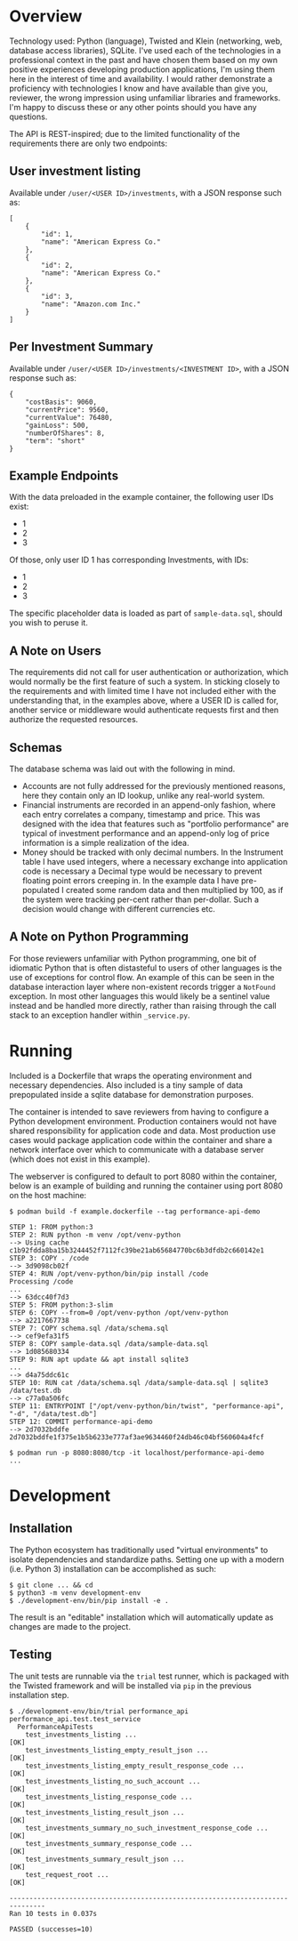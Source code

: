 Overview
========

Technology used: Python (language), Twisted and Klein (networking,
web, database access libraries), SQLite. I've used each of the
technologies in a professional context in the past and have chosen
them based on my own positive experiences developing production
applications, I'm using them here in the interest of time and
availability. I would rather demonstrate a proficiency with
technologies I know and have available than give you, reviewer, the
wrong impression using unfamiliar libraries and frameworks. I'm happy
to discuss these or any other points should you have any questions.

The API is REST-inspired; due to the limited functionality of the
requirements there are only two endpoints:

User investment listing
-----------------------

Available under `/user/<USER ID>/investments`, with a JSON response such
as:

```
[
    {
        "id": 1,
        "name": "American Express Co."
    },
    {
        "id": 2,
        "name": "American Express Co."
    },
    {
        "id": 3,
        "name": "Amazon.com Inc."
    }
]

```

Per Investment Summary
----------------------

Available under `/user/<USER ID>/investments/<INVESTMENT ID>`, with a
JSON response such as:

```
{
    "costBasis": 9060,
    "currentPrice": 9560,
    "currentValue": 76480,
    "gainLoss": 500,
    "numberOfShares": 8,
    "term": "short"
}
```

Example Endpoints
-----------------

With the data preloaded in the example container, the following user IDs
exist:

-   1
-   2
-   3

Of those, only user ID 1 has corresponding Investments, with IDs:

-   1
-   2
-   3

The specific placeholder data is loaded as part of `sample-data.sql`,
should you wish to peruse it.

A Note on Users
---------------

The requirements did not call for user authentication or authorization,
which would normally be the first feature of such a system. In sticking
closely to the requirements and with limited time I have not included
either with the understanding that, in the examples above, where a USER
ID is called for, another service or middleware would authenticate
requests first and then authorize the requested resources.

Schemas
-------

The database schema was laid out with the following in mind.

-   Accounts are not fully addressed for the previously mentioned
    reasons, here they contain only an ID lookup, unlike any real-world
    system.
-   Financial instruments are recorded in an append-only fashion, where
    each entry correlates a company, timestamp and price. This was
    designed with the idea that features such as \"portfolio
    performance\" are typical of investment performance and an
    append-only log of price information is a simple realization of the
    idea.
-   Money should be tracked with only decimal numbers. In the Instrument
    table I have used integers, where a necessary exchange into
    application code is necessary a Decimal type would be necessary to
    prevent floating point errors creeping in. In the example data I
    have pre-populated I created some random data and then multiplied by
    100, as if the system were tracking per-cent rather than per-dollar.
    Such a decision would change with different currencies etc.

A Note on Python Programming
----------------------------

For those reviewers unfamiliar with Python programming, one bit of
idiomatic Python that is often distasteful to users of other languages
is the use of exceptions for control flow. An example of this can be
seen in the database interaction layer where non-existent records
trigger a `NotFound` exception. In most other languages this would
likely be a sentinel value instead and be handled more directly, rather
than raising through the call stack to an exception handler within
`_service.py`.

Running
=======

Included is a Dockerfile that wraps the operating environment and
necessary dependencies. Also included is a tiny sample of data
prepopulated inside a sqlite database for demonstration purposes.

The container is intended to save reviewers from having to configure a
Python development environment. Production containers would not have
shared responsibility for application code and data. Most production use
cases would package application code within the container and share a
network interface over which to communicate with a database server
(which does not exist in this example).

The webserver is configured to default to port 8080 within the
container, below is an example of building and running the container
using port 8080 on the host machine:

```
$ podman build -f example.dockerfile --tag performance-api-demo

STEP 1: FROM python:3
STEP 2: RUN python -m venv /opt/venv-python
--> Using cache c1b92fdda8ba15b3244452f7112fc39be21ab65684770bc6b3dfdb2c660142e1
STEP 3: COPY . /code
--> 3d9098cb02f
STEP 4: RUN /opt/venv-python/bin/pip install /code
Processing /code
...
--> 63dcc40f7d3
STEP 5: FROM python:3-slim
STEP 6: COPY --from=0 /opt/venv-python /opt/venv-python
--> a2217667738
STEP 7: COPY schema.sql /data/schema.sql
--> cef9efa31f5
STEP 8: COPY sample-data.sql /data/sample-data.sql
--> 1d085680334
STEP 9: RUN apt update && apt install sqlite3
...
--> d4a75ddc61c
STEP 10: RUN cat /data/schema.sql /data/sample-data.sql | sqlite3 /data/test.db
--> c77a0a506fc
STEP 11: ENTRYPOINT ["/opt/venv-python/bin/twist", "performance-api", "-d", "/data/test.db"]
STEP 12: COMMIT performance-api-demo
--> 2d7032bddfe
2d7032bddfe1f375e1b5b6233e777af3ae9634460f24db46c04bf560604a4fcf

$ podman run -p 8080:8080/tcp -it localhost/performance-api-demo
...
```

Development
===========

Installation
------------

The Python ecosystem has traditionally used \"virtual environments\" to
isolate dependencies and standardize paths. Setting one up with a modern
(i.e. Python 3) installation can be accomplished as such:

```
$ git clone ... && cd
$ python3 -m venv development-env
$ ./development-env/bin/pip install -e .
```

The result is an \"editable\" installation which will automatically
update as changes are made to the project.

Testing
-------

The unit tests are runnable via the `trial` test runner, which is
packaged with the Twisted framework and will be installed via `pip` in
the previous installation step.

```
$ ./development-env/bin/trial performance_api
performance_api.test.test_service
  PerformanceApiTests
    test_investments_listing ...                                           [OK]
    test_investments_listing_empty_result_json ...                         [OK]
    test_investments_listing_empty_result_response_code ...                [OK]
    test_investments_listing_no_such_account ...                           [OK]
    test_investments_listing_response_code ...                             [OK]
    test_investments_listing_result_json ...                               [OK]
    test_investments_summary_no_such_investment_response_code ...          [OK]
    test_investments_summary_response_code ...                             [OK]
    test_investments_summary_result_json ...                               [OK]
    test_request_root ...                                                  [OK]

-------------------------------------------------------------------------------
Ran 10 tests in 0.037s

PASSED (successes=10)
```
